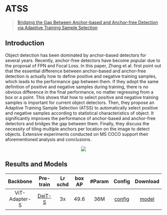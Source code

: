 # ATSS

> [Bridging the Gap Between Anchor-based and Anchor-free Detection via Adaptive Training Sample Selection](https://arxiv.org/abs/1912.02424)

<!-- [ALGORITHM] -->

## Introduction

Object detection has been dominated by anchor-based detectors for several years. Recently, anchor-free detectors have become popular due to the proposal of FPN and Focal Loss. In this paper, Zhang et al. first point out that the essential difference between anchor-based and anchor-free detection is actually how to define positive and negative training samples, which leads to the performance gap between them. If they adopt the same definition of positive and negative samples during training, there is no obvious difference in the final performance, no matter regressing from a box or a point. This shows that how to select positive and negative training samples is important for current object detectors. Then, they propose an Adaptive Training Sample Selection (ATSS) to automatically select positive and negative samples according to statistical characteristics of object. It significantly improves the performance of anchor-based and anchor-free detectors and bridges the gap between them. Finally, they discuss the necessity of tiling multiple anchors per location on the image to detect objects. Extensive experiments conducted on MS COCO support their aforementioned analysis and conclusions. 

<div align=center>
<img src="https://user-images.githubusercontent.com/40661020/143870776-c81168f5-e8b2-44ee-978b-509e4372c5c9.png"/>
</div>

## Results and Models

| Backbone      | Pre-train                                                                         | Lr schd | box AP | #Param | Config                                             | Download                                                                                                            |
|:-------------:|:---------------------------------------------------------------------------------:|:-------:|:------:|:------:|:--------------------------------------------------:|:-------------------------------------------------------------------------------------------------------------------:|
| ViT-Adapter-S | [DeiT-S](https://dl.fbaipublicfiles.com/deit/deit_small_patch16_224-cd65a155.pth) | 3x      | 49.6   | 36M    | [config](./atss_deit_adapter_small_fpn_3x_coco.py) | [model](https://github.com/czczup/ViT-Adapter/releases/download/v0.1.5/atss_deit_adapter_small_fpn_3x_coco.pth.tar) |